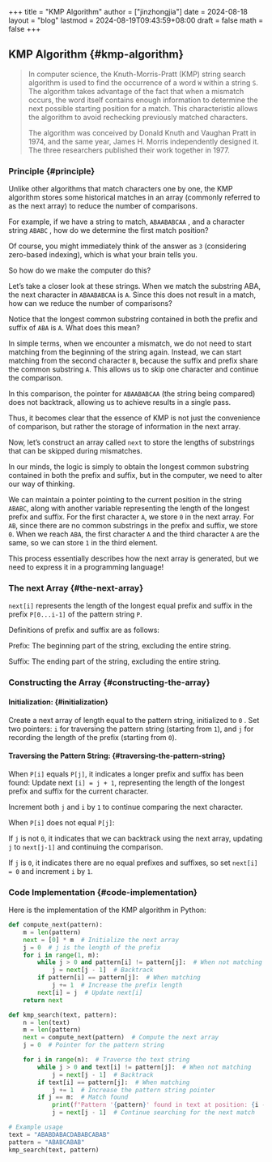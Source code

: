 +++
title = "KMP Algorithm"
author = ["jinzhongjia"]
date = 2024-08-18
layout = "blog"
lastmod = 2024-08-19T09:43:59+08:00
draft = false
math = false
+++

## KMP Algorithm {#kmp-algorithm}

> In computer science, the Knuth-Morris-Pratt (KMP) string search algorithm is used to find the occurrence of a word `W` within a string `S`. The algorithm takes advantage of the fact that when a mismatch occurs, the word itself contains enough information to determine the next possible starting position for a match. This characteristic allows the algorithm to avoid rechecking previously matched characters.
>
> <!--more-->
>
> The algorithm was conceived by Donald Knuth and Vaughan Pratt in 1974, and the same year, James H. Morris independently designed it. The three researchers published their work together in 1977.


### Principle {#principle}

Unlike other algorithms that match characters one by one, the KMP algorithm stores some historical matches in an array (commonly referred to as the next array) to reduce the number of comparisons.

For example, if we have a string to match, `ABAABABCAA` , and a character string `ABABC` , how do we determine the first match position?

Of course, you might immediately think of the answer as `3` (considering zero-based indexing), which is what your brain tells you.

So how do we make the computer do this?

Let’s take a closer look at these strings. When we match the substring ABA, the next character in `ABAABABCAA` is `A`. Since this does not result in a match, how can we reduce the number of comparisons?

Notice that the longest common substring contained in both the prefix and suffix of `ABA` is `A`. What does this mean?

In simple terms, when we encounter a mismatch, we do not need to start matching from the beginning of the string again. Instead, we can start matching from the second character `B`, because the suffix and prefix share the common substring `A`. This allows us to skip one character and continue the comparison.

In this comparison, the pointer for `ABAABABCAA` (the string being compared) does not backtrack, allowing us to achieve results in a single pass.

Thus, it becomes clear that the essence of KMP is not just the convenience of comparison, but rather the storage of information in the next array.

Now, let’s construct an array called `next` to store the lengths of substrings that can be skipped during mismatches.

In our minds, the logic is simply to obtain the longest common substring contained in both the prefix and suffix, but in the computer, we need to alter our way of thinking.

We can maintain a pointer pointing to the current position in the string `ABABC`, along with another variable representing the length of the longest prefix and suffix. For the first character `A`, we store `0` in the next array. For `AB`, since there are no common substrings in the prefix and suffix, we store `0`. When we reach `ABA`, the first character `A` and the third character `A` are the same, so we can store `1` in the third element.

This process essentially describes how the next array is generated, but we need to express it in a programming language!


### The next Array {#the-next-array}

`next[i]` represents the length of the longest equal prefix and suffix in the prefix `P[0...i-1]` of the pattern string `P`.

Definitions of prefix and suffix are as follows:

Prefix: The beginning part of the string, excluding the entire string.

Suffix: The ending part of the string, excluding the entire string.


### Constructing the Array {#constructing-the-array}


#### Initialization: {#initialization}

Create a next array of length equal to the pattern string, initialized to `0` .
Set two pointers: `i` for traversing the pattern string (starting from `1`), and `j` for recording the length of the prefix (starting from `0`).


#### Traversing the Pattern String: {#traversing-the-pattern-string}

When `P[i]` equals `P[j]`, it indicates a longer prefix and suffix has been found:
Update next `[i] = j + 1`, representing the length of the longest prefix and suffix for the current character.

Increment both `j` and `i` by `1` to continue comparing the next character.

When `P[i]` does not equal `P[j]`:

If `j` is not `0`, it indicates that we can backtrack using the next array, updating `j` to `next[j-1]` and continuing the comparison.

If `j` is `0`, it indicates there are no equal prefixes and suffixes, so set `next[i] = 0` and increment `i` by `1`.


### Code Implementation {#code-implementation}

Here is the implementation of the KMP algorithm in Python:

```python
def compute_next(pattern):
    m = len(pattern)
    next = [0] * m  # Initialize the next array
    j = 0  # j is the length of the prefix
    for i in range(1, m):
        while j > 0 and pattern[i] != pattern[j]:  # When not matching
            j = next[j - 1]  # Backtrack
        if pattern[i] == pattern[j]:  # When matching
            j += 1  # Increase the prefix length
        next[i] = j  # Update next[i]
    return next

def kmp_search(text, pattern):
    n = len(text)
    m = len(pattern)
    next = compute_next(pattern)  # Compute the next array
    j = 0  # Pointer for the pattern string

    for i in range(n):  # Traverse the text string
        while j > 0 and text[i] != pattern[j]:  # When not matching
            j = next[j - 1]  # Backtrack
        if text[i] == pattern[j]:  # When matching
            j += 1  # Increase the pattern string pointer
        if j == m:  # Match found
            print(f"Pattern '{pattern}' found in text at position: {i - m + 1}")
            j = next[j - 1]  # Continue searching for the next match

# Example usage
text = "ABABDABACDABABCABAB"
pattern = "ABABCABAB"
kmp_search(text, pattern)
```
